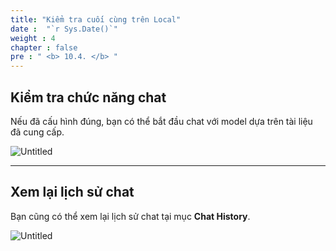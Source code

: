 ```yaml
---
title: "Kiểm tra cuối cùng trên Local"
date :  "`r Sys.Date()`" 
weight : 4
chapter : false
pre : " <b> 10.4. </b> "
---
```

## Kiểm tra chức năng chat

Nếu đã cấu hình đúng, bạn có thể bắt đầu chat với model dựa trên tài liệu đã cung cấp.

![Untitled](/images/Local%20test%20ce0d4bd8857e41d8b260be36d2383dc9/image%2019.png)

---

## Xem lại lịch sử chat

Bạn cũng có thể xem lại lịch sử chat tại mục **Chat History**.

![Untitled](/images/Local%20test%20ce0d4bd8857e41d8b260be36d2383dc9/image%2020.png)